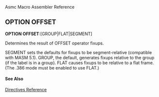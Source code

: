 Asmc Macro Assembler Reference

## OPTION OFFSET

**OPTION OFFSET**:[GROUP|FLAT|SEGMENT]

Determines the result of OFFSET operator fixups.

SEGMENT sets the defaults for fixups to be segment-relative (compatible with MASM 5.1). GROUP, the default, generates fixups relative to the group (if the label is in a group). FLAT causes fixups to be relative to a flat frame. (The .386 mode must be enabled to use FLAT.)

#### See Also

[Directives Reference](readme.md)